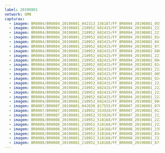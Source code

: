 ```yaml
---
label: 20190801
network: GMN
capturas:
  - imagem: BR0004/BR0004_20190801_042313_336187/FF_BR0004_20190801_055911_493_0159232.fits_maxpixel.jpg
  - imagem: BR0004/BR0004_20190801_210952_682415/FF_BR0004_20190801_223005_591_0116736.fits_maxpixel.jpg
  - imagem: BR0004/BR0004_20190801_210952_682415/FF_BR0004_20190801_221833_741_0100096.fits_maxpixel.jpg
  - imagem: BR0004/BR0004_20190801_210952_682415/FF_BR0004_20190802_024444_971_0479488.fits_maxpixel.jpg
  - imagem: BR0004/BR0004_20190801_210952_682415/FF_BR0004_20190802_041728_000_0609536.fits_maxpixel.jpg
  - imagem: BR0004/BR0004_20190801_210952_682415/FF_BR0004_20190802_071558_766_0872448.fits_maxpixel.jpg
  - imagem: BR0004/BR0004_20190801_210952_682415/FF_BR0004_20190802_080027_908_0938496.fits_maxpixel.jpg
  - imagem: BR0004/BR0004_20190801_210952_682415/FF_BR0004_20190801_221844_972_0100352.fits_maxpixel.jpg
  - imagem: BR0004/BR0004_20190801_210952_682415/FF_BR0004_20190802_004801_246_0313600.fits_maxpixel.jpg
  - imagem: BR0004/BR0004_20190801_210952_682415/FF_BR0004_20190802_024424_836_0478976.fits_maxpixel.jpg
  - imagem: BR0004/BR0004_20190801_210952_682415/FF_BR0004_20190801_222454_107_0109056.fits_maxpixel.jpg
  - imagem: BR0004/BR0004_20190801_210952_682415/FF_BR0004_20190802_005108_533_0318208.fits_maxpixel.jpg
  - imagem: BR0004/BR0004_20190801_210952_682415/FF_BR0004_20190802_024435_278_0479232.fits_maxpixel.jpg
  - imagem: BR0004/BR0004_20190801_210952_682415/FF_BR0004_20190801_223310_451_0121344.fits_maxpixel.jpg
  - imagem: BR0004/BR0004_20190801_210952_682415/FF_BR0004_20190801_222504_594_0109312.fits_maxpixel.jpg
  - imagem: BR0004/BR0004_20190801_210952_682415/FF_BR0004_20190801_222443_803_0108800.fits_maxpixel.jpg
  - imagem: BR0004/BR0004_20190801_210952_682415/FF_BR0004_20190801_222955_349_0116480.fits_maxpixel.jpg
  - imagem: BR0004/BR0004_20190801_210952_682415/FF_BR0004_20190802_004749_714_0313344.fits_maxpixel.jpg
  - imagem: BR0007/BR0007_20190801_042030_817555/FF_BR0007_20190801_070018_964_0286976.fits_maxpixel.jpg
  - imagem: BR0007/BR0007_20190801_210952_553920/FF_BR0007_20190802_013211_905_0470784.fits_maxpixel.jpg
  - imagem: BR0007/BR0007_20190801_210952_553920/FF_BR0007_20190801_213635_405_0047872.fits_maxpixel.jpg
  - imagem: BR0008/BR0008_20190801_210952_518168/FF_BR0008_20190801_222952_813_0064256.fits_maxpixel.jpg
  - imagem: BR0008/BR0008_20190801_210952_518168/FF_BR0008_20190801_222450_483_0060160.fits_maxpixel.jpg
  - imagem: BR0008/BR0008_20190801_210952_518168/FF_BR0008_20190801_235609_398_0132096.fits_maxpixel.jpg
  - imagem: BR0008/BR0008_20190801_210952_518168/FF_BR0008_20190802_034833_136_0316416.fits_maxpixel.jpg
  - imagem: BR0008/BR0008_20190801_210952_518168/FF_BR0008_20190801_231405_951_0098816.fits_maxpixel.jpg
  - imagem: BR0008/BR0008_20190801_210952_518168/FF_BR0008_20190802_071907_556_0487680.fits_maxpixel.jpg
---
```

